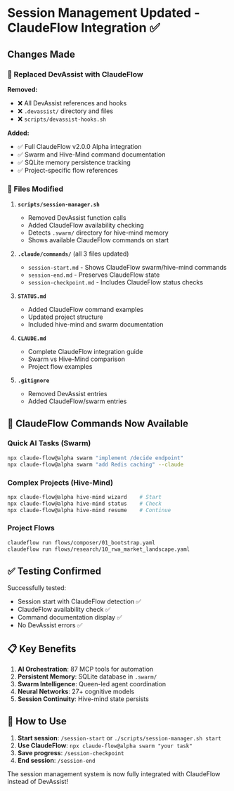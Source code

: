 # Session Management Updated - ClaudeFlow Integration ✅

## Changes Made

### 🔄 Replaced DevAssist with ClaudeFlow

**Removed:**
- ❌ All DevAssist references and hooks
- ❌ `.devassist/` directory and files
- ❌ `scripts/devassist-hooks.sh`

**Added:**
- ✅ Full ClaudeFlow v2.0.0 Alpha integration
- ✅ Swarm and Hive-Mind command documentation
- ✅ SQLite memory persistence tracking
- ✅ Project-specific flow references

### 📝 Files Modified

1. **`scripts/session-manager.sh`**
   - Removed DevAssist function calls
   - Added ClaudeFlow availability checking
   - Detects `.swarm/` directory for hive-mind memory
   - Shows available ClaudeFlow commands on start

2. **`.claude/commands/`** (all 3 files updated)
   - `session-start.md` - Shows ClaudeFlow swarm/hive-mind commands
   - `session-end.md` - Preserves ClaudeFlow state
   - `session-checkpoint.md` - Includes ClaudeFlow status checks

3. **`STATUS.md`**
   - Added ClaudeFlow command examples
   - Updated project structure
   - Included hive-mind and swarm documentation

4. **`CLAUDE.md`**
   - Complete ClaudeFlow integration guide
   - Swarm vs Hive-Mind comparison
   - Project flow examples

5. **`.gitignore`**
   - Removed DevAssist entries
   - Added ClaudeFlow/swarm entries

## 🚀 ClaudeFlow Commands Now Available

### Quick AI Tasks (Swarm)
```bash
npx claude-flow@alpha swarm "implement /decide endpoint"
npx claude-flow@alpha swarm "add Redis caching" --claude
```

### Complex Projects (Hive-Mind)
```bash
npx claude-flow@alpha hive-mind wizard    # Start
npx claude-flow@alpha hive-mind status    # Check
npx claude-flow@alpha hive-mind resume    # Continue
```

### Project Flows
```bash
claudeflow run flows/composer/01_bootstrap.yaml
claudeflow run flows/research/10_rwa_market_landscape.yaml
```

## ✅ Testing Confirmed

Successfully tested:
- Session start with ClaudeFlow detection ✅
- ClaudeFlow availability check ✅
- Command documentation display ✅
- No DevAssist errors ✅

## 📋 Key Benefits

1. **AI Orchestration**: 87 MCP tools for automation
2. **Persistent Memory**: SQLite database in `.swarm/`
3. **Swarm Intelligence**: Queen-led agent coordination
4. **Neural Networks**: 27+ cognitive models
5. **Session Continuity**: Hive-mind state persists

## 🎯 How to Use

1. **Start session**: `/session-start` or `./scripts/session-manager.sh start`
2. **Use ClaudeFlow**: `npx claude-flow@alpha swarm "your task"`
3. **Save progress**: `/session-checkpoint`
4. **End session**: `/session-end`

The session management system is now fully integrated with ClaudeFlow instead of DevAssist!